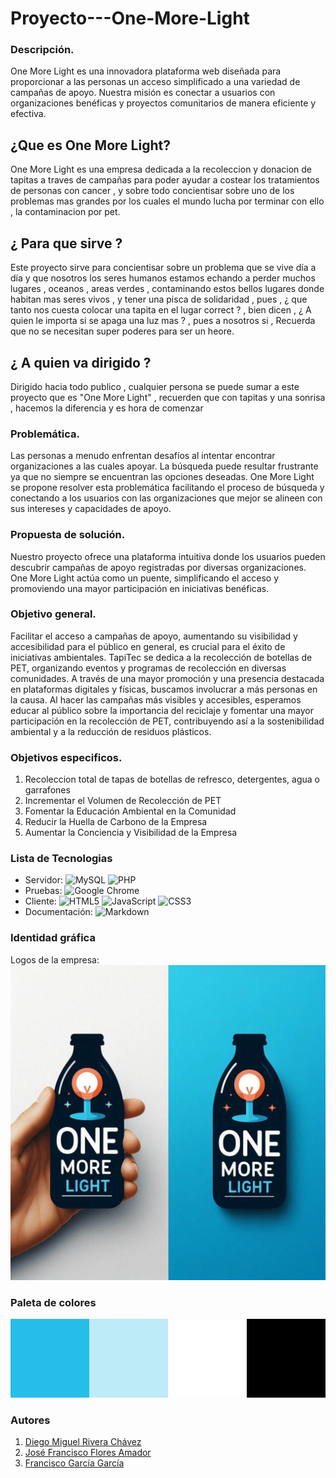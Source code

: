 # Proyecto---One-More-Light
### Descripción. 
One More Light es una innovadora plataforma web diseñada para proporcionar a las personas un acceso simplificado a una variedad de campañas de apoyo. Nuestra misión es conectar a usuarios con organizaciones benéficas y proyectos comunitarios de manera eficiente y efectiva.
## ¿Que es One More Light?

One More Light es una empresa dedicada a la recoleccion y donacion de tapitas a traves de campañas para poder ayudar a costear los tratamientos de personas con cancer ,
y sobre todo concientisar sobre uno de los problemas mas grandes por los cuales el mundo lucha por terminar con ello , la contaminacion por pet.

## ¿ Para que sirve ?

Este proyecto sirve para concientisar sobre un problema que se vive día a día y que nosotros los seres humanos estamos echando a perder muchos lugares , oceanos , areas verdes , contaminando estos bellos lugares donde habitan mas seres vivos , y tener una pisca de solidaridad , pues , ¿ que tanto nos cuesta colocar una tapita en el lugar
correct ? , bien dicen , ¿ A quien le importa si se apaga una luz mas ? , pues a nosotros si , Recuerda que no se necesitan super poderes para ser un heore.

## ¿ A quien va dirigido ?
Dirigido hacia todo publico , cualquier persona se puede sumar a este proyecto  que es "One More Light" , recuerden que con tapitas y una sonrisa , hacemos la diferencia
y es hora de comenzar 

### Problemática. 
Las personas a menudo enfrentan desafíos al intentar encontrar organizaciones a las cuales apoyar. La búsqueda puede resultar frustrante ya que no siempre se encuentran las opciones deseadas. One More Light se propone resolver esta problemática facilitando el proceso de búsqueda y conectando a los usuarios con las organizaciones que mejor se alineen con sus intereses y capacidades de apoyo.

### Propuesta de solución. 
Nuestro proyecto ofrece una plataforma intuitiva donde los usuarios pueden descubrir campañas de apoyo registradas por diversas organizaciones. One More Light actúa como un puente, simplificando el acceso y promoviendo una mayor participación en iniciativas benéficas.

### Objetivo general. 
Facilitar el acceso a campañas de apoyo, aumentando su visibilidad y accesibilidad para el público en general, es crucial para el éxito de iniciativas ambientales. TapiTec se dedica a la recolección de botellas de PET, organizando eventos y programas de recolección en diversas comunidades. A través de una mayor promoción y una presencia destacada en plataformas digitales y físicas, buscamos involucrar a más personas en la causa. Al hacer las campañas más visibles y accesibles, esperamos educar al público sobre la importancia del reciclaje y fomentar una mayor participación en la recolección de PET, contribuyendo así a la sostenibilidad ambiental y a la reducción de residuos plásticos.

### Objetivos especificos. 
1. Recoleccion total de tapas de botellas de refresco, detergentes, agua o garrafones
2. Incrementar el Volumen de Recolección de PET
3. Fomentar la Educación Ambiental en la Comunidad
4. Reducir la Huella de Carbono de la Empresa
5. Aumentar la Conciencia y Visibilidad de la Empresa

### Lista de Tecnologias
- Servidor: ![MySQL](https://img.shields.io/badge/mysql-4479A1.svg?style=for-the-badge&logo=mysql&logoColor=white) ![PHP](https://img.shields.io/badge/php-%23777BB4.svg?style=for-the-badge&logo=php&logoColor=white)
- Pruebas: ![Google Chrome](https://img.shields.io/badge/Google%20Chrome-4285F4?style=for-the-badge&logo=GoogleChrome&logoColor=white)
- Cliente: ![HTML5](https://img.shields.io/badge/html5-%23E34F26.svg?style=for-the-badge&logo=html5&logoColor=white) ![JavaScript](https://img.shields.io/badge/javascript-%23323330.svg?style=for-the-badge&logo=javascript&logoColor=%23F7DF1E) ![CSS3](https://img.shields.io/badge/css3-%231572B6.svg?style=for-the-badge&logo=css3&logoColor=white)
- Documentación: ![Markdown](https://img.shields.io/badge/markdown-%23000000.svg?style=for-the-badge&logo=markdown&logoColor=white)

### Identidad gráfica
Logos de la empresa:
![One More Light](https://github.com/DiegoMiguel04/Proyecto---One-More-Light/blob/main/One%20More%20Light%202.jpg)

### Paleta de colores
![colores](https://github.com/DiegoMiguel04/Proyecto---One-More-Light/blob/main/paletas-colores-maxcf.jpg) 

### Autores
1. [Diego Miguel Rivera Chávez](https://github.com/DiegoMiguel04)
2. [José Francisco Flores Amador](https://github.com/JFFA25)
3. [Francisco García García](https://github.com/F-ank)
